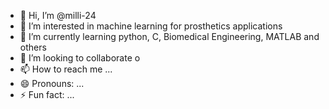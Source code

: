 - 👋 Hi, I’m @milli-24
- 👀 I’m interested in machine learning for prosthetics applications
- 🌱 I’m currently learning python, C, Biomedical Engineering, MATLAB and others
- 💞️ I’m looking to collaborate o
- 📫 How to reach me ...
- 😄 Pronouns: ...
- ⚡ Fun fact: ...

<!---
milli-24/milli-24 is a ✨ special ✨ repository because its `README.md` (this file) appears on your GitHub profile.
You can click the Preview link to take a look at your changes.
--->
